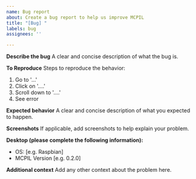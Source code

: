 ```yaml
---
name: Bug report
about: Create a bug report to help us improve MCPIL
title: "[Bug] "
labels: bug
assignees: ''

---
```


**Describe the bug**
A clear and concise description of what the bug is.

**To Reproduce**
Steps to reproduce the behavior:
1. Go to '...'
2. Click on '....'
3. Scroll down to '....'
4. See error

**Expected behavior**
A clear and concise description of what you expected to happen.

**Screenshots**
If applicable, add screenshots to help explain your problem.

**Desktop (please complete the following information):**
 - OS: [e.g. Raspbian]
 - MCPIL Version [e.g. 0.2.0]

**Additional context**
Add any other context about the problem here.

